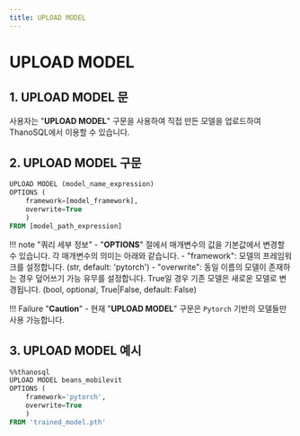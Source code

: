 ```yaml
---
title: UPLOAD MODEL
---
```


# __UPLOAD MODEL__

## __1. UPLOAD MODEL 문__

사용자는 "__UPLOAD MODEL__" 구문을 사용하여 직접 만든 모델을 업로드하여 ThanoSQL에서 이용할 수 있습니다.

## __2. UPLOAD MODEL 구문__

```sql
UPLOAD MODEL (model_name_expression)
OPTIONS (
    framework=[model_framework],
    overwrite=True
    )
FROM [model_path_expression]
```

!!! note "쿼리 세부 정보"
    - "__OPTIONS__" 절에서 매개변수의 값을 기본값에서 변경할 수 있습니다. 각 매개변수의 의미는 아래와 같습니다.
        - "framework": 모델의 프레임워크를 설정합니다. (str, default: 'pytorch')
        - "overwrite": 동일 이름의 모델이 존재하는 경우 덮어쓰기 가능 유무를 설정합니다. True일 경우 기존 모델은 새로운 모델로 변경됩니다. (bool, optional, True|False, default: False)

!!! Failure "__Caution__"
    - 현재 "__UPLOAD MODEL__" 구문은 `Pytorch` 기반의 모델들만 사용 가능합니다.

## __3. UPLOAD MODEL 예시__

```sql
%%thanosql
UPLOAD MODEL beans_mobilevit
OPTIONS (
    framework='pytorch',
    overwrite=True
    )
FROM 'trained_model.pth'
```
